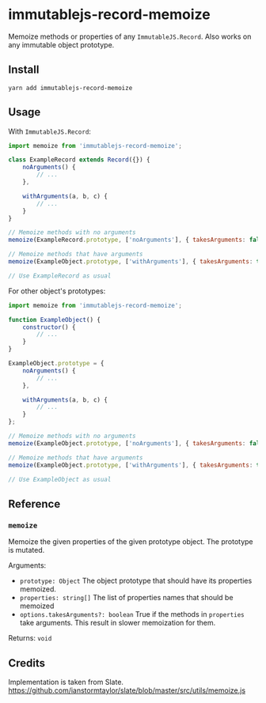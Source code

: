 # immutablejs-record-memoize

Memoize methods or properties of any `ImmutableJS.Record`. Also works on any immutable object prototype.

## Install

```
yarn add immutablejs-record-memoize
```

## Usage

With `ImmutableJS.Record`:

```js
import memoize from 'immutablejs-record-memoize';

class ExampleRecord extends Record({}) {
    noArguments() {
        // ...
    },

    withArguments(a, b, c) {
        // ...
    }
}

// Memoize methods with no arguments
memoize(ExampleRecord.prototype, ['noArguments'], { takesArguments: false });

// Memoize methods that have arguments
memoize(ExampleObject.prototype, ['withArguments'], { takesArguments: true });

// Use ExampleRecord as usual
```

For other object's prototypes:

```js
import memoize from 'immutablejs-record-memoize';

function ExampleObject() {
    constructor() {
        // ...
    }
}

ExampleObject.prototype = {
    noArguments() {
        // ...
    },

    withArguments(a, b, c) {
        // ...
    }
};

// Memoize methods with no arguments
memoize(ExampleObject.prototype, ['noArguments'], { takesArguments: false });

// Memoize methods that have arguments
memoize(ExampleObject.prototype, ['withArguments'], { takesArguments: true });

// Use ExampleObject as usual
```

## Reference

### `memoize`

Memoize the given properties of the given prototype object. The prototype is mutated.

Arguments:

- `prototype: Object`
  The object prototype that should have its properties memoized.
- `properties: string[]`
  The list of properties names that should be memoized
- `options.takesArguments?: boolean`
  True if the methods in `properties` take arguments. This result in slower memoization for them.

Returns: `void`


## Credits

Implementation is taken from Slate.
https://github.com/ianstormtaylor/slate/blob/master/src/utils/memoize.js
